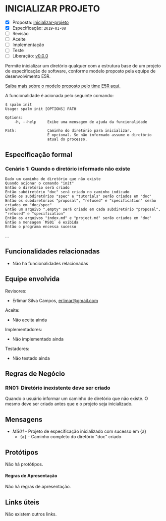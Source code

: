 INICIALIZAR PROJETO
===================

* [x] Proposta: [inicializar-projeto][ORIGEMLink]
* [x] Especificação: `2019-01-08`
* [ ] Revisão
* [ ] Aceite
* [ ] Implementação
* [ ] Teste
* [ ] Liberação: [v0.0.0][TAGLink]

Permite inicializar um diretório qualquer com a estrutura base de um projeto
de especificação de software, conforme modelo proposto pela equipe de
desenvolvimento E5R.

[Saiba mais sobre o modelo proposto pelo time E5R aqui.][E5R-ALM]

A funcionalidade é acionada pelo seguinte comando:

```console
$ spalm init
Usage: spalm init [OPTIONS] PATH

Options:
    -h, --help     Exibe uma mensagem de ajuda da funcionalidade

Path:              Caminho do diretório para inicializar.
                   É opcional. Se não informado assume o diretório
                   atual do processo.
```

## Especificação formal

### Cenário 1: Quando o diretório informado não existe
```gherkin
Dado um caminho de diretório que não existe
Quando acionar o comando "init"
Então o diretório será criado
Então subdiretório "doc" será criado no caminho indicado
Então os subdiretórios "spec" e "tutorials" serão criados em "doc"
Então os subdiretórios "proposal", "refused" e "specification" serão criados em "doc/spec"
Então um arquivo ".empty" será criado em cada subdiretório "proposal", "refused" e "specification"
Então os arquivos "index.md" e "project.md" serão criados em "doc"
Então a mensagem `MS01` é exibida
Então o programa encessa sucesso
```

...

## Funcionalidades relacionadas

* Não há funcionalidades relacionadas

## Equipe envolvida

Revisores:
* Erlimar Silva Campos, erlimar@gmail.com

Aceite:
* Não aceita ainda

Implementadores:
* Não implementado ainda

Testadores:
* Não testado ainda

## Regras de Negócio
[rn]: #rn

### RN01: Diretório inexistente deve ser criado

Quando o usuário informar um caminho de diretório que não existe. O mesmo deve ser
criado antes que e o projeto seja inicializado.

## Mensagens

- *MS01* - Projeto de especificação inicializado com sucesso em {a}
  - `{a}` - Caminho completo do diretório "doc" criado

## Protótipos
[prototype]: #prototype

Não há protótipos.

#### Regras de Apresentação

Não há regras de apresentação.

## Links úteis
[links]: #links

Não existem outros links.

[ORIGEMLink]: ../proposal/inicializar-projeto.md
[FEATURE-A]: ../link/to/feature-a.md
[TAGLink]: http://git.control/tag/x
[E5R-ALM]: https://github.com/e5r/alm